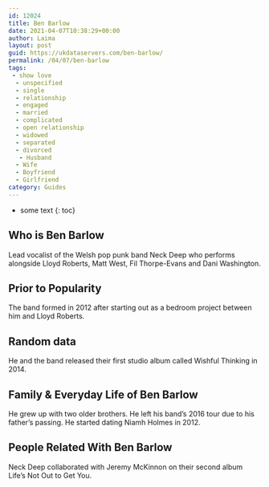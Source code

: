 ```yaml
---
id: 12024
title: Ben Barlow
date: 2021-04-07T10:38:29+00:00
author: Laima
layout: post
guid: https://ukdataservers.com/ben-barlow/
permalink: /04/07/ben-barlow
tags:
 - show love
  - unspecified
  - single
  - relationship
  - engaged
  - married
  - complicated
  - open relationship
  - widowed
  - separated
  - divorced
   - Husband
  - Wife
  - Boyfriend
  - Girlfriend
category: Guides
---
```


* some text
{: toc}


## Who is Ben Barlow
                  
                  
                  
Lead vocalist of the Welsh pop punk band Neck Deep who performs alongside Lloyd Roberts, Matt West, Fil Thorpe-Evans and Dani Washington.
                  
              
            
              
            
                
                
                
## Prior to Popularity
                  
                  
                  
The band formed in 2012 after starting out as a bedroom project between him and Lloyd Roberts.
                  
              
            
              
            
                
                
                
## Random data
                  
                  
                  
He and the band released their first studio album called Wishful Thinking in 2014.
                  
              
            
              
            
                
                
                
## Family & Everyday Life of Ben Barlow
                  
                  
                  
He grew up with two older brothers. He left his band&#8217;s 2016 tour due to his father&#8217;s passing. He started dating Niamh Holmes in 2012.
                  
              
            
              
            
                
                
                
## People Related With Ben Barlow
                  
                  
                  
Neck Deep collaborated with Jeremy McKinnon on their second album Life&#8217;s Not Out to Get You.
                  
              
            
              
            
                
              
            
              
              
            
            
              
            
          
          
          